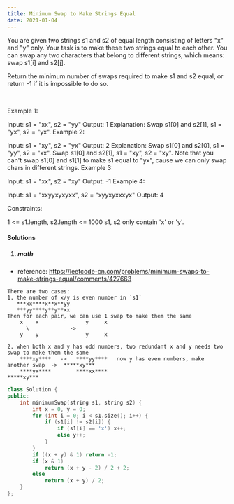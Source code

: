 ```yaml
---
title: Minimum Swap to Make Strings Equal
date: 2021-01-04
---
```

You are given two strings s1 and s2 of equal length consisting of letters "x" and "y" only. Your task is to make these two strings equal to each other. You can swap any two characters that belong to different strings, which means: swap s1[i] and s2[j].

Return the minimum number of swaps required to make s1 and s2 equal, or return -1 if it is impossible to do so.

 

Example 1:

Input: s1 = "xx", s2 = "yy"
Output: 1
Explanation: 
Swap s1[0] and s2[1], s1 = "yx", s2 = "yx".
Example 2: 

Input: s1 = "xy", s2 = "yx"
Output: 2
Explanation: 
Swap s1[0] and s2[0], s1 = "yy", s2 = "xx".
Swap s1[0] and s2[1], s1 = "xy", s2 = "xy".
Note that you can't swap s1[0] and s1[1] to make s1 equal to "yx", cause we can only swap chars in different strings.
Example 3:

Input: s1 = "xx", s2 = "xy"
Output: -1
Example 4:

Input: s1 = "xxyyxyxyxx", s2 = "xyyxyxxxyx"
Output: 4
 

Constraints:

1 <= s1.length, s2.length <= 1000
s1, s2 only contain 'x' or 'y'.

#### Solutions

1. ##### math

- reference: https://leetcode-cn.com/problems/minimum-swaps-to-make-strings-equal/comments/427663

```
There are two cases:
1. the number of x/y is even number in `s1`
   ***xx****x**x**yy
   ***yy****y**y**xx
Then for each pair, we can use 1 swap to make them the same
    x    x               y     x
      \             ->   
    y    y               y     x

2. when both x and y has odd numbers, two redundant x and y needs two swap to make them the same
    ****xy****   ->   ****yy****   now y has even numbers, make another swap  ->  *****xy***
    ****yx****        ****xx****                                                  *****xy***
```


```cpp
class Solution {
public:
    int minimumSwap(string s1, string s2) {
        int x = 0, y = 0;
        for (int i = 0; i < s1.size(); i++) {
            if (s1[i] != s2[i]) {
                if (s1[i] == 'x') x++;
                else y++;
            }
        }
        if ((x + y) & 1) return -1;
        if (x & 1)
            return (x + y - 2) / 2 + 2;
        else
            return (x + y) / 2;
    }
};
```